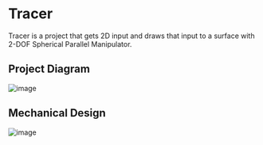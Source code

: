# Tracer
Tracer is a project that gets 2D input and draws that input to a surface with 2-DOF Spherical Parallel Manipulator.

## Project Diagram
![image](https://github.com/user-attachments/assets/aa4e0eec-6a9b-4c40-9133-1c4d27b49b8f)


## Mechanical Design
![image](https://github.com/user-attachments/assets/17ad5d39-43a3-40b1-953f-c342d052858e)
